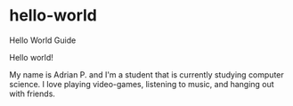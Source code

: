 # hello-world
Hello World Guide

Hello world!

My name is Adrian P. and I'm a student that is currently studying computer science. I love playing video-games,
listening to music, and hanging out with friends. 
